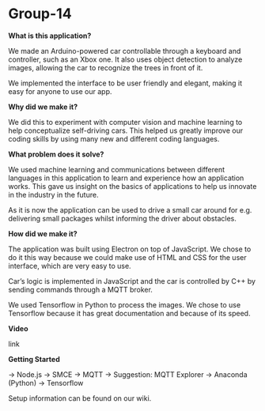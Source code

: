 # Group-14 

**What is this application?**

We made an Arduino-powered car controllable through a keyboard and controller, such as an Xbox one. It also uses object detection to analyze images, allowing the car to recognize the trees in front of it. 

We implemented the interface to be user friendly and elegant, making it easy for anyone to use our app. 

**Why did we make it?**

We did this to experiment with computer vision and machine learning to help conceptualize self-driving cars. This helped us greatly improve our coding skills by using many new and different coding languages. 

**What problem does it solve?**

We used machine learning and communications between different languages in this application to learn and experience how an application works. This gave us insight on the basics of applications to help us innovate in the industry in the future.

As it is now the application can be used to drive a small car around for e.g. delivering small packages whilst informing the driver about obstacles. 

**How did we make it?**

The application was built using Electron on top of JavaScript. We chose to do it this way because we could make use of HTML and CSS for the user interface, which are very easy to use. 

Car’s logic is implemented in JavaScript and the car is controlled by C++ by sending commands through a MQTT broker.

We used Tensorflow in Python to process the images. We chose to use Tensorflow because it has great documentation and because of its speed.

**Video**

link

**Getting Started**

-> Node.js
-> SMCE
-> MQTT
	-> Suggestion: MQTT Explorer
-> Anaconda (Python)
-> Tensorflow

Setup information can be found on our wiki.
